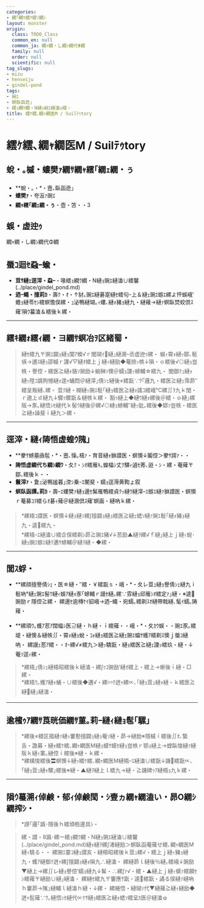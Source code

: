 ```yaml
---
categories:
- 繝｢繝ｳ繧ｹ繧ｿ繝ｼ
layout: monster
origin:
  class: TODO_Class
  common_en: null
  common_ja: 繝ｬ繝・し繝ｼ繝代Φ繝
  family: null
  order: null
  scientific: null
tag_slugs:
- mizu
- henseiju
- gindel-pond
tags:
- 豌ｴ
- 螟臥函迯｣
- 繧ｮ繝ｳ繝・Ν縺ｮ豌ｴ縺溘∪繧・
title: 繧ｹ繧､繝ｬ繝医Μ / Suilﾃｩtory
---
```


# 繧ｹ繧､繝ｬ繝医Μ / Suilﾃｩtory

## 蛻・｡槭・螻樊ｧ繝ｻ繝ｬ繧｢繝ｪ繝・ぅ

* **蛻・｡・*・壼､臥函迯｣  
* **螻樊ｧ**・夸汳ｧ豌ｴ  
* **繝ｬ繧｢繝ｪ繝・ぅ**・壺・笘・・3

## 蜈・虚迚ｩ

繝ｬ繝・し繝ｼ繝代Φ繝

## 蜃ｺ迴ｾ蝨ｰ蝓・

* **荳ｻ縺ｪ逕滓・蝨ｰ**・喙繧ｮ繝ｳ繝・Ν縺ｮ豌ｴ縺溘∪繧馨(../place/gindel_pond.md)
* **迺ｰ蠅・擅莉ｶ**・壽ｸ・ｵ・↑豺｡豌ｴ縺碁寔縺ｾ繧句ｰ上＆縺ｪ豌ｴ蝣ｴ縲よ怦蜈峨′蟾ｮ縺苓ｾｼ繧螟憺俣縲・ｭ泌鴨縺瑚｡ｨ螻､縺ｫ豬ｮ縺九・縺薙→縺ｧ螟臥焚蛟倶ｽ薙′隕ｳ蟇溘＆繧後ｋ縲・

---

## 繧ｷ繝ｫ繧ｨ繝・ヨ繝ｻ螟冶ｦ区緒蜀・

> 縺ｾ繧九〒豌ｴ闢ｮ縺ｮ闃ｱ蠑√ｒ閭瑚ｲ縺｣縺溷ｰ丞虚迚ｩ縲・ 
> 蜈ｨ霄ｫ縺ｯ鄒､髱偵→逋ｽ縺ｮ邵槭ｒ謖√▽縺ｵ繧上ｊ縺ｨ縺励◆菴捺ｯ帙↓隕・ｏ繧後√◎縺ｮ豈帙・譽倥・繧医≧縺ｫ貉ｿ豌励↓蜿榊ｿ懊＠蠕ｮ謖ｯ蜍輔☆繧九・ 
> 閭御ｸｭ縺ｫ縺ｯ陞ｺ譌狗憾縺ｫ遑ｬ蛹悶＠縺滓｣倩ｼｪ縺後≠繧翫∵ｳ｢邏九・繧医≧縺ｪ霈昴″繧呈叛縺､縲・ 
> 荳ｸ縺・楜縺ｯ豌ｴ髱｢縺ｮ繧医≧縺ｫ謠ｺ繧峨℃縲∬ｦ九ｋ閠・ｒ遨上ｄ縺九↓驟ｩ驟翫＆縺帙ｋ縲・ 
> 豁ｩ縺上◆縺ｳ縺ｫ縲後＠繧・ｏ縺｣縲阪→豕｡縺悟ｼｾ縺代ｋ髻ｳ縺後＠縲√◎縺ｮ蜍輔″縺ｯ豼｡繧後◆邯ｿ豈帙・繧医≧縺ｫ譟斐ｉ縺九＞縲・

---

## 逕滓・縺ｨ陦悟虚蝗ｳ隗｣

* **豢ｻ蜍墓凾髢・*・壼､懆｡梧ｧ・育音縺ｫ貅譛医・螟懊↓鬮倥＞豢ｻ諤ｧ・・
* **陦悟虚繝代ち繝ｼ繝ｳ**・夂ｸ・ｼｵ繧雁ｷ｡蝗橸ｼ丈ｸ驛ｨ遉ｾ莠､逧・ｼ・縲・菴薙〒鄒､繧後ｋ・・
* **鬟滓ｧ**・夐ｭ泌鴨謐暮｣滂ｼ乗ｰｴ闍斐・蠕ｮ逕溽黄鞫ょ叙
* **螟臥函譚｡莉ｶ**・壽ｰｴ螻樊ｧ縺ｮ邊ｾ髴雁鴨繧貞ｸｯ縺ｳ縺滓ｰｴ蝣ｴ縺ｧ貅譛医・螟懊ｒ菴募ｺｦ繧らｵ碁ｨ薙＠縺溷倶ｽ薙′螟画・縺吶ｋ縲・

> *縲梧ｺ譛医・螟懊↓縺ｮ縺ｿ縲∫擅闢ｮ縺ｮ繧医≧縺ｪ蟋ｿ縺ｧ豌ｴ髱｢縺ｫ豬ｮ縺九・逵繧九・  
> *縲梧ｰｴ縺溘∪繧企俣繧剃ｼ昴≧豌ｴ豬√↓荵励▲縺ｦ縲√ｆ縺｣縺上ｊ縺ｨ蛻･縺ｮ豌ｴ蝣ｴ縺ｸ遘ｻ蜍輔＠縺ｦ縺・◆縲・

---

## 閭ｽ蜉・

* **縲顔擅譽倩ｼｪ・医☆縺・″繧・￥繧翫ｓ・峨・*・夊レ荳ｭ縺ｮ譽倩ｼｪ縺九ｉ髱吶°縺ｪ豌ｴ髻ｳ縺ｨ蜈ｱ縺ｫ豕｢蜍輔ｒ謾ｾ縺｡縲∵雰縺ｮ邱雁ｼｵ繧定ｧ｣縺・※逵豌励ｒ隱倥≧縲・ 
縲邊ｾ逾槫ｹｲ貂峨→迺ｰ蠅・宛蠕｡繧剃ｽｵ縺帶戟縺､髦ｲ蠕｡陦薙・

* **縲頑ｳ｡蠖ｱ荵ｱ闊橸ｼ医⊇縺・ｈ縺・ｉ繧薙・・峨・*・夊ｶｳ蜈・・豌ｴ豕｡繧堤・縺懊＆縺帙∬・霄ｫ縺ｮ蛻・ｺｫ縺ｮ繧医≧縺ｪ豌ｴ蟷ｻ蠖ｱ繧剃ｽ懊ｊ蜃ｺ縺吶・ 
縲謾ｪ荵ｱ繧・・ｵｰ縲√≠繧九＞縺ｯ驕翫・縺ｮ繧医≧縺ｪ謖ｯ繧玖・縺・↓菴ｿ逕ｨ縲・

> *縲梧｣倩ｼｪ縺梧昭繧後ｋ縺溘・縲∫ｩｺ豌励′縺ｵ繧上・繧上→蜥後ｉ縺・□縲・  
> *縲梧ｳ｡蠖ｱ縺ｫ蛹・∪繧後◆遘√・縲∽ｸ迸ｬ縲∝､｢縺ｮ荳ｭ縺ｫ縺・ｋ繧医≧縺縺｣縺溘・

---

## 逾櫁ｩｱ繝ｻ莨晄価繝ｻ菫｡莉ｰ縺ｨ縺ｮ髢｢騾｣

> *縲後≠繧区搗縺ｧ縺ｯ窶懃擅闢ｮ縺ｮ菴ｿ縺・昴→縺励※隱槭ｉ繧後∬ｵ､蟄舌・譫募・縺ｫ繧ｹ繧､繝ｬ繝医Μ縺ｮ蟆ｻ蟆ｾ縺ｮ豈帙ｒ鄂ｮ縺上→螳臥悛縺ｧ縺阪ｋ縺ｨ菫｡縺倥ｉ繧後※縺・ｋ縲・  
> *縲檎悛繧後〓螟懊↓縺ｯ繧ｹ繧､繝ｬ繝医Μ縺梧ｰｴ縺溘∪繧翫↓譏繧翫∝､｢縺ｮ荳ｭ縺ｫ騾｣繧後※縺・▲縺ｦ縺上ｌ繧九→縺・≧譏碑ｩｱ縺梧ｮ九ｋ縲・

---

## 隕ｳ蟇溯ｨ倬鹸・郁ｨ倬鹸閠・ｼ壹ヵ繝ｬ繝溘い・昴Ο繝ｼ繝搾ｼ・

> *謗｢邏｢譌･隱後ｈ繧頑栢邊具ｼ・

> 縲・譛・8譌･縲ー繧ｮ繝ｳ繝・Ν縺ｮ豌ｴ縺溘∪繧馨(../place/gindel_pond.md)縺ｫ縺ｦ縲∫渚縺励＞螟臥函菴薙せ繧､繝ｬ繝医Μ縺ｨ驍る・・ 
縲豌ｴ霎ｺ縺ｮ譛亥・縺梧昭繧後ｋ荳ｭ縲√・繧上ｊ縺ｨ豬ｮ縺九・蠖ｱ縺御ｸ迸ｬ縲∫擅闢ｮ縺ｫ隕九∴縺溘・ 
縲縺昴ｌ縺後％縺｡繧峨↓豌励▼縺上→縲∬レ縺ｮ譽倥′蠕ｮ縺九↓髴・∴縲∫ｧ√・繧・▲縺上ｊ縺ｨ蠎ｧ繧願ｾｼ繧薙〒縺励∪縺｣縺溘・ 
縲縺ｾ繧九〒窶應ｻ翫・逵繧翫・譎る俣縺ｧ縺吶ｈ窶昴→隲ｭ縺輔ｌ縺溘ｈ縺・↓縲・ 
縲蜷悟・縺瑚ｿ代▼縺薙≧縺ｨ縺励◆迸ｬ髢薙∵ｳ｡縺悟ｼｾ縺代∝ｹｻ縺ｮ繧医≧縺ｫ蟋ｿ繧呈ｶ医＠縺溘ゅ